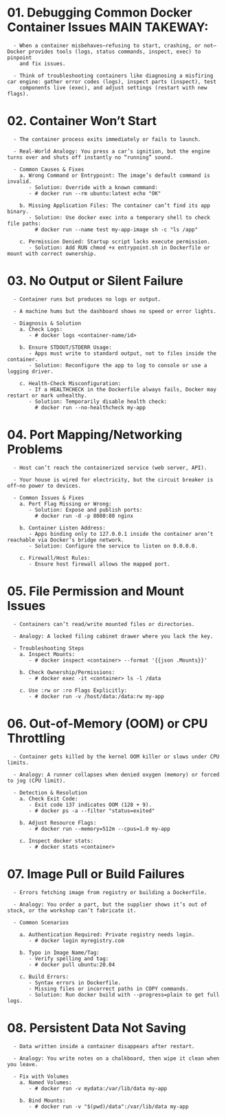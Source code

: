 # 01. Debugging Common Docker Container Issues MAIN TAKEWAY:
      - When a container misbehaves—refusing to start, crashing, or not—Docker provides tools (logs, status commands, inspect, exec) to pinpoint 
        and fix issues.
      
      - Think of troubleshooting containers like diagnosing a misfiring car engine: gather error codes (logs), inspect parts (inspect), test 
        components live (exec), and adjust settings (restart with new flags).


# 02. Container Won’t Start
      - The container process exits immediately or fails to launch.

      - Real-World Analogy: You press a car’s ignition, but the engine turns over and shuts off instantly no “running” sound.

      - Common Causes & Fixes
        a. Wrong Command or Entrypoint: The image’s default command is invalid.
           - Solution: Override with a known command:
           - # docker run --rm ubuntu:latest echo "OK"
        
        b. Missing Application Files: The container can’t find its app binary.
           - Solution: Use docker exec into a temporary shell to check file paths:
             # docker run --name test my-app-image sh -c "ls /app" 
        
        c. Permission Denied: Startup script lacks execute permission.
           - Solution: Add RUN chmod +x entrypoint.sh in Dockerfile or mount with correct ownership.


# 03. No Output or Silent Failure
      - Container runs but produces no logs or output.

      - A machine hums but the dashboard shows no speed or error lights.

      - Diagnosis & Solution
        a. Check Logs:
           - # docker logs <container-name/id>
        
        b. Ensure STDOUT/STDERR Usage:
           - Apps must write to standard output, not to files inside the container.
           - Solution: Reconfigure the app to log to console or use a logging driver.

        c. Health-Check Misconfiguration:
           - If a HEALTHCHECK in the Dockerfile always fails, Docker may restart or mark unhealthy.
           - Solution: Temporarily disable health check:
             # docker run --no-healthcheck my-app


# 04. Port Mapping/Networking Problems
      - Host can’t reach the containerized service (web server, API).

      - Your house is wired for electricity, but the circuit breaker is off—no power to devices.

      - Common Issues & Fixes
        a. Port Flag Missing or Wrong:
           - Solution: Expose and publish ports:
             # docker run -d -p 8080:80 nginx

        b. Container Listen Address:
           - Apps binding only to 127.0.0.1 inside the container aren’t reachable via Docker’s bridge network.
           - Solution: Configure the service to listen on 0.0.0.0.

        c. Firewall/Host Rules:
           - Ensure host firewall allows the mapped port.


# 05. File Permission and Mount Issues
      - Containers can’t read/write mounted files or directories.
      
      - Analogy: A locked filing cabinet drawer where you lack the key.

      - Troubleshooting Steps
        a. Inspect Mounts:
           - # docker inspect <container> --format '{{json .Mounts}}'  
        
        b. Check Ownership/Permissions:
           - # docker exec -it <container> ls -l /data 
        
        c. Use :rw or :ro Flags Explicitly:
           - # docker run -v /host/data:/data:rw my-app


# 06. Out-of-Memory (OOM) or CPU Throttling
      - Container gets killed by the kernel OOM killer or slows under CPU limits.

      - Analogy: A runner collapses when denied oxygen (memory) or forced to jog (CPU limit).

      - Detection & Resolution
        a. Check Exit Code:
           - Exit code 137 indicates OOM (128 + 9).
           - # docker ps -a --filter "status=exited"
        
        b. Adjust Resource Flags:
           - # docker run --memory=512m --cpus=1.0 my-app
        
        c. Inspect docker stats:
           - # docker stats <container>


# 07. Image Pull or Build Failures
      - Errors fetching image from registry or building a Dockerfile.

      - Analogy: You order a part, but the supplier shows it’s out of stock, or the workshop can’t fabricate it.

      - Common Scenarios
        
        a. Authentication Required: Private registry needs login.
           - # docker login myregistry.com

        b. Typo in Image Name/Tag:
           - Verify spelling and tag:
           - # docker pull ubuntu:20.04

        c. Build Errors:
           - Syntax errors in Dockerfile.
           - Missing files or incorrect paths in COPY commands.
           - Solution: Run docker build with --progress=plain to get full logs.


# 08. Persistent Data Not Saving
      - Data written inside a container disappears after restart.

      - Analogy: You write notes on a chalkboard, then wipe it clean when you leave.

      - Fix with Volumes
        a. Named Volumes:
           - # docker run -v mydata:/var/lib/data my-app

        b. Bind Mounts:
           - # docker run -v "$(pwd)/data":/var/lib/data my-app




